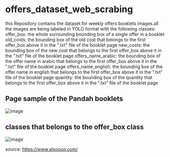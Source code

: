 # offers_dataset_web_scrabing

this Repository contains the dataset for weekly offers booklets images.all the images are being labeled in YOLO format with the following classes:
offer_box: the whole surrounding bounding box of a single offer in a booklet
old_costs: the bounding box of the old cost that belongs to the first offer_box above it in the ".txt" file of the booklet page
new_costs: the bounding box of the new cost that belongs to the first offer_box above it in the ".txt" file of the booklet page
offers_name_arabic: the bounding box of the offer name in arabic  that belongs to the first offer_box above it in the ".txt" file of the booklet page
offers_name_english: the bounding box of the offer name in english that belongs to the first offer_box above it in the ".txt" file of the booklet page
quantity: the bounding box of the quantity that belongs to the first offer_box above it in the ".txt" file of the booklet page

## Page sample of the Pandah booklets
![image](https://user-images.githubusercontent.com/54520739/184260615-679e4c6f-3895-4a9e-9f79-dc3f3f108dc5.png)

## classes that belongs to the offer_box class
![image](https://user-images.githubusercontent.com/54520739/184260702-065788ef-7220-4c0b-ae78-4e1df0d58366.png)


source: https://www.alsoouq.com/
